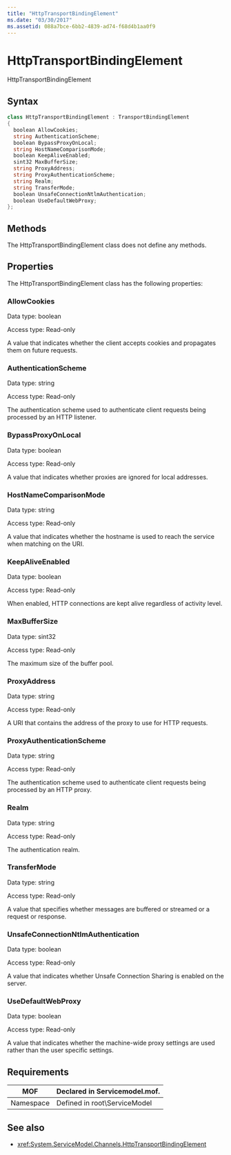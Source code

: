 ```yaml
---
title: "HttpTransportBindingElement"
ms.date: "03/30/2017"
ms.assetid: 088a7bce-6bb2-4839-ad74-f68d4b1aa0f9
---
```

# HttpTransportBindingElement
HttpTransportBindingElement  
  
## Syntax  
  
```csharp
class HttpTransportBindingElement : TransportBindingElement  
{  
  boolean AllowCookies;  
  string AuthenticationScheme;  
  boolean BypassProxyOnLocal;  
  string HostNameComparisonMode;  
  boolean KeepAliveEnabled;  
  sint32 MaxBufferSize;  
  string ProxyAddress;  
  string ProxyAuthenticationScheme;  
  string Realm;  
  string TransferMode;  
  boolean UnsafeConnectionNtlmAuthentication;  
  boolean UseDefaultWebProxy;  
};  
```  
  
## Methods  
 The HttpTransportBindingElement class does not define any methods.  
  
## Properties  
 The HttpTransportBindingElement class has the following properties:  
  
### AllowCookies  
 Data type: boolean  
  
 Access type: Read-only  
  
 A value that indicates whether the client accepts cookies and propagates them on future requests.  
  
### AuthenticationScheme  
 Data type: string  
  
 Access type: Read-only  
  
 The authentication scheme used to authenticate client requests being processed by an HTTP listener.  
  
### BypassProxyOnLocal  
 Data type: boolean  
  
 Access type: Read-only  
  
 A value that indicates whether proxies are ignored for local addresses.  
  
### HostNameComparisonMode  
 Data type: string  
  
 Access type: Read-only  
  
 A value that indicates whether the hostname is used to reach the service when matching on the URI.  
  
### KeepAliveEnabled  
 Data type: boolean  
  
 Access type: Read-only  
  
 When enabled, HTTP connections are kept alive regardless of activity level.  
  
### MaxBufferSize  
 Data type: sint32  
  
 Access type: Read-only  
  
 The maximum size of the buffer pool.  
  
### ProxyAddress  
 Data type: string  
  
 Access type: Read-only  
  
 A URI that contains the address of the proxy to use for HTTP requests.  
  
### ProxyAuthenticationScheme  
 Data type: string  
  
 Access type: Read-only  
  
 The authentication scheme used to authenticate client requests being processed by an HTTP proxy.  
  
### Realm  
 Data type: string  
  
 Access type: Read-only  
  
 The authentication realm.  
  
### TransferMode  
 Data type: string  
  
 Access type: Read-only  
  
 A value that specifies whether messages are buffered or streamed or a request or response.  
  
### UnsafeConnectionNtlmAuthentication  
 Data type: boolean  
  
 Access type: Read-only  
  
 A value that indicates whether Unsafe Connection Sharing is enabled on the server.  
  
### UseDefaultWebProxy  
 Data type: boolean  
  
 Access type: Read-only  
  
 A value that indicates whether the machine-wide proxy settings are used rather than the user specific settings.  
  
## Requirements  
  
|MOF|Declared in Servicemodel.mof.|  
|---------|-----------------------------------|  
|Namespace|Defined in root\ServiceModel|  
  
## See also
- <xref:System.ServiceModel.Channels.HttpTransportBindingElement>
